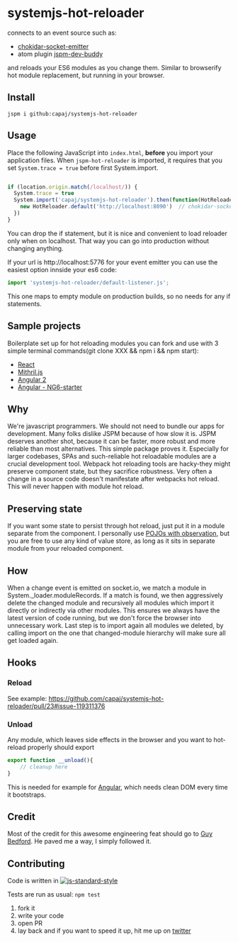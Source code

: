 # systemjs-hot-reloader
connects to an event source such as:
- [chokidar-socket-emitter](https://github.com/capaj/chokidar-socket-emitter) 
- atom plugin [jspm-dev-buddy](https://atom.io/packages/jspm-dev-buddy)

and reloads your ES6 modules as you change them. Similar to browserify hot module replacement, but running in your browser.

## Install
```
jspm i github:capaj/systemjs-hot-reloader
```

## Usage

Place the following JavaScript into `index.html`, __before__ you import your application files. When `jspm-hot-reloader` is imported, it requires that you set `System.trace = true` before first System.import.

```javascript

if (location.origin.match(/localhost/)) { 
  System.trace = true
  System.import('capaj/systemjs-hot-reloader').then(function(HotReloader){
    new HotReloader.default('http://localhost:8090')  // chokidar-socket-emitter port
  })
}
```
You can drop the if statement, but it is nice and convenient to load reloader only when on localhost. That way you can go into production without changing anything.

If your url is http://localhost:5776 for your event emitter you can use the easiest option innside your es6 code:
```javascript
import 'systemjs-hot-reloader/default-listener.js';
```
This one maps to empty module on production builds, so no needs for any if statements. 

## Sample projects

Boilerplate set up for hot reloading modules you can fork and use with 3 simple terminal commands(git clone XXX && npm i && npm start):
- [React](https://github.com/capaj/jspm-react)
- [Mithril.js](https://github.com/capaj/jspm-mithril)
- [Angular 2](https://github.com/capaj/jspm-ng2)
- [Angular - NG6-starter](https://github.com/capaj/NG6-starter)


## Why

We're javascript programmers. We should not need to bundle our apps for development. Many folks dislike JSPM because of how slow it is. JSPM deserves another shot, because it can be faster, more robust and more reliable than most alternatives. This simple package proves it. Especially for larger codebases, SPAs and such-reliable hot reloadable modules are a crucial development tool. Webpack hot reloading tools are hacky-they might preserve component state, but they sacrifice robustness. Very often a change in a source code doesn't manifestate after webpacks hot reload. This will never happen with module hot reload.

## Preserving state
If you want some state to persist through hot reload, just put it in a module separate from the component. I personally use [POJOs with observation](https://github.com/mweststrate/mobservable), but you are free to use any kind of value store, as long as it sits in separate module from your reloaded component.

## How
When a change event is emitted on socket.io, we match a module in System._loader.moduleRecords.
If a match is found, we then aggressively delete the changed module and recursively all modules which import it directly or indirectly via other modules. This ensures we always have the latest version of code running, but we don't force the browser into unnecessary work.
Last step is to import again all modules we deleted, by calling import on the one that changed-module hierarchy will make sure all get loaded again.

## Hooks
### Reload
See example: https://github.com/capaj/systemjs-hot-reloader/pull/23#issue-119311376

### Unload
Any module, which leaves side effects in the browser and you want to hot-reload properly should export
```javascript
export function __unload(){
	// cleanup here
}
```
This is needed for example for [Angular](https://github.com/capaj/NG6-starter/blob/eb988ef00685390618b5dad57635ce80c6d52680/client/app/app.js#L42), which needs clean DOM every time it bootstraps.

## Credit
Most of the credit for this awesome engineering feat should go to [Guy Bedford](https://github.com/guybedford). He paved me a way, I simply followed it.

## Contributing
Code is written in [![js-standard-style](https://cdn.rawgit.com/feross/standard/master/badge.svg)](https://github.com/feross/standard)

Tests are run as usual: `npm test`

1. fork it
2. write your code
3. open PR
4. lay back and if you want to speed it up, hit me up on [twitter](https://twitter.com/capajj)
